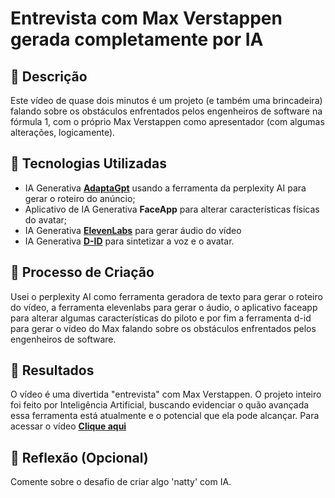 # Entrevista com Max Verstappen gerada completamente por IA

## 📒 Descrição
Este vídeo de quase dois minutos é um projeto (e também uma brincadeira) falando sobre os obstáculos enfrentados
pelos engenheiros de software na fórmula 1, com o próprio Max Verstappen como apresentador (com algumas alterações,
logicamente). 

## 🤖 Tecnologias Utilizadas
- IA Generativa **[AdaptaGpt](https://chat.adapta.org/hub)** usando a ferramenta da perplexity AI para gerar o roteiro do anúncio;
- Aplicativo de IA Generativa **FaceApp** para alterar características físicas do avatar;
- IA Generativa **[ElevenLabs](https://elevenlabs.io)** para gerar áudio do vídeo
- IA Generativa **[D-ID](https://www.d-id.com)** para sintetizar a voz e o avatar.

## 🧐 Processo de Criação
Usei o perplexity AI como ferramenta geradora de texto para gerar o roteiro do vídeo, a ferramenta elevenlabs para gerar o áudio, o aplicativo faceapp
para alterar algumas características do piloto e por fim a ferramenta d-id para gerar o vídeo do Max falando sobre os obstáculos enfrentados
pelos engenheiros de software.

## 🚀 Resultados
O vídeo é uma divertida "entrevista" com Max Verstappen. O projeto inteiro foi feito por Inteligência Artificial, buscando evidenciar o quão avançada essa ferramenta
está atualmente e o potencial que ela pode alcançar.
Para acessar o vídeo **[Clique aqui](
)**

## 💭 Reflexão (Opcional)
Comente sobre o desafio de criar algo 'natty' com IA.
